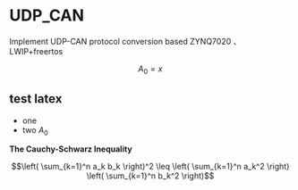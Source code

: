 # UDP_CAN
Implement UDP-CAN protocol conversion based ZYNQ7020 、LWIP+freertos

$$
A_0 = x
$$

## test latex
- one 
- two $A_0$

**The Cauchy-Schwarz Inequality**

```math
\left( \sum_{k=1}^n a_k b_k \right)^2 \leq \left( \sum_{k=1}^n a_k^2 \right) \left( \sum_{k=1}^n b_k^2 \right)
```